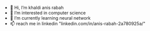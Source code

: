 - 👋 Hi, I’m khaldi anis rabah
- 👀 I’m interested in computer science
- 🌱 I’m currently learning neural network
- 📫 reach me in linkedin "linkedin.com/in/anis-rabah-2a780925a/"

<!---
anisrabah1/anisrabah1 is a ✨ special ✨ repository because its `README.md` (this file) appears on your GitHub profile.
You can click the Preview link to take a look at your changes.
--->
